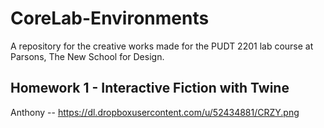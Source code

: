 # CoreLab-Environments
A repository for the creative works made for the PUDT 2201 lab course at Parsons, The New School for Design. 


## Homework 1 - Interactive Fiction with Twine

Anthony -- https://dl.dropboxusercontent.com/u/52434881/CRZY.png
